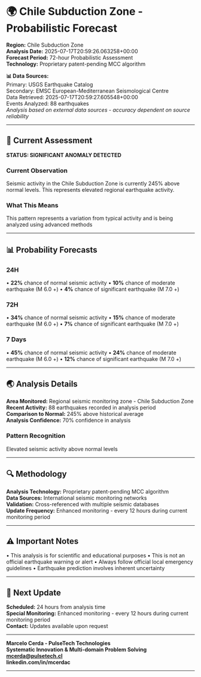# 🌍 Chile Subduction Zone - Probabilistic Forecast

**Region:** Chile Subduction Zone  
**Analysis Date:** 2025-07-17T20:59:26.063258+00:00  
**Forecast Period:** 72-hour Probabilistic Assessment  
**Technology:** Proprietary patent-pending MCC algorithm  

**📊 Data Sources:**  
Primary: USGS Earthquake Catalog  
Secondary: EMSC European-Mediterranean Seismological Centre  
Data Retrieved: 2025-07-17T20:59:27.605548+00:00  
Events Analyzed: 88 earthquakes  
*Analysis based on external data sources - accuracy dependent on source reliability*

---

## 🎯 Current Assessment

**STATUS: SIGNIFICANT ANOMALY DETECTED**

### Current Observation
Seismic activity in the Chile Subduction Zone is currently 245% above normal levels. This represents elevated regional earthquake activity.

### What This Means
This pattern represents a variation from typical activity and is being analyzed using advanced methods

---

## 📊 Probability Forecasts

### 24H
• **22%** chance of normal seismic activity
• **10%** chance of moderate earthquake (M 6.0 +)
• **4%** chance of significant earthquake (M 7.0 +)

### 72H
• **34%** chance of normal seismic activity
• **15%** chance of moderate earthquake (M 6.0 +)
• **7%** chance of significant earthquake (M 7.0 +)

### 7 Days
• **45%** chance of normal seismic activity
• **24%** chance of moderate earthquake (M 6.0 +)
• **12%** chance of significant earthquake (M 7.0 +)

---

## 🌏 Analysis Details
**Area Monitored:** Regional seismic monitoring zone - Chile Subduction Zone  
**Recent Activity:** 88 earthquakes recorded in analysis period  
**Comparison to Normal:** 245% above historical average  
**Analysis Confidence:** 70% confidence in analysis  

### Pattern Recognition
Elevated seismic activity above normal levels

---

## 🔍 Methodology
**Analysis Technology:** Proprietary patent-pending MCC algorithm  
**Data Sources:** International seismic monitoring networks  
**Validation:** Cross-referenced with multiple seismic databases  
**Update Frequency:** Enhanced monitoring - every 12 hours during current monitoring period  

---

## ⚠️ Important Notes
• This analysis is for scientific and educational purposes
• This is not an official earthquake warning or alert
• Always follow official local emergency guidelines
• Earthquake prediction involves inherent uncertainty

---

## 📅 Next Update
**Scheduled:** 24 hours from analysis time  
**Special Monitoring:** Enhanced monitoring - every 12 hours during current monitoring period  
**Contact:** Updates available upon request  

---

**Marcelo Cerda - PulseTech Technologies**  
**Systematic Innovation & Multi-domain Problem Solving**  
**mcerda@pulsetech.cl**  
**linkedin.com/in/mcerdac**

---

